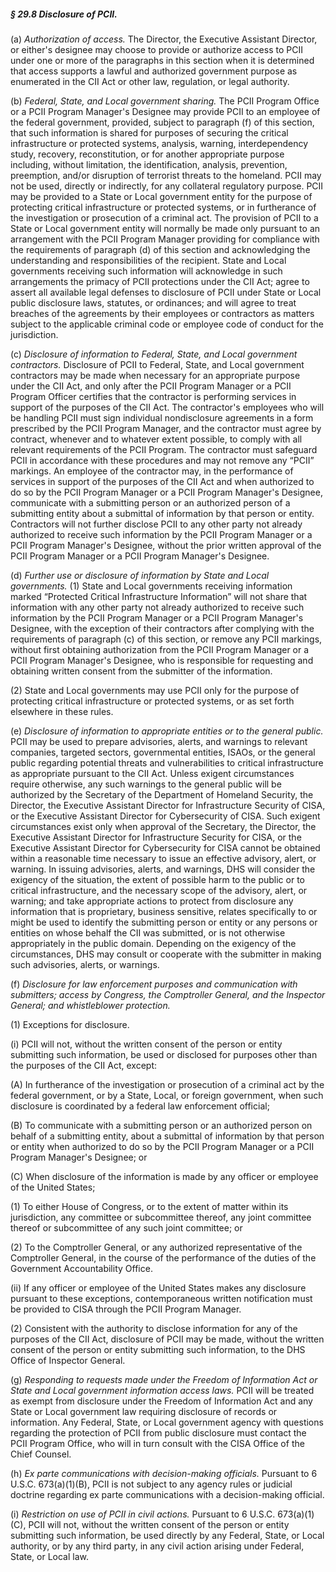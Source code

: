 ##### § 29.8 Disclosure of PCII. #####

(a) *Authorization of access.* The Director, the Executive Assistant Director, or either's designee may choose to provide or authorize access to PCII under one or more of the paragraphs in this section when it is determined that access supports a lawful and authorized government purpose as enumerated in the CII Act or other law, regulation, or legal authority.

(b) *Federal, State, and Local government sharing.* The PCII Program Office or a PCII Program Manager's Designee may provide PCII to an employee of the federal government, provided, subject to paragraph (f) of this section, that such information is shared for purposes of securing the critical infrastructure or protected systems, analysis, warning, interdependency study, recovery, reconstitution, or for another appropriate purpose including, without limitation, the identification, analysis, prevention, preemption, and/or disruption of terrorist threats to the homeland. PCII may not be used, directly or indirectly, for any collateral regulatory purpose. PCII may be provided to a State or Local government entity for the purpose of protecting critical infrastructure or protected systems, or in furtherance of the investigation or prosecution of a criminal act. The provision of PCII to a State or Local government entity will normally be made only pursuant to an arrangement with the PCII Program Manager providing for compliance with the requirements of paragraph (d) of this section and acknowledging the understanding and responsibilities of the recipient. State and Local governments receiving such information will acknowledge in such arrangements the primacy of PCII protections under the CII Act; agree to assert all available legal defenses to disclosure of PCII under State or Local public disclosure laws, statutes, or ordinances; and will agree to treat breaches of the agreements by their employees or contractors as matters subject to the applicable criminal code or employee code of conduct for the jurisdiction.

(c) *Disclosure of information to Federal, State, and Local government contractors.* Disclosure of PCII to Federal, State, and Local government contractors may be made when necessary for an appropriate purpose under the CII Act, and only after the PCII Program Manager or a PCII Program Officer certifies that the contractor is performing services in support of the purposes of the CII Act. The contractor's employees who will be handling PCII must sign individual nondisclosure agreements in a form prescribed by the PCII Program Manager, and the contractor must agree by contract, whenever and to whatever extent possible, to comply with all relevant requirements of the PCII Program. The contractor must safeguard PCII in accordance with these procedures and may not remove any “PCII” markings. An employee of the contractor may, in the performance of services in support of the purposes of the CII Act and when authorized to do so by the PCII Program Manager or a PCII Program Manager's Designee, communicate with a submitting person or an authorized person of a submitting entity about a submittal of information by that person or entity. Contractors will not further disclose PCII to any other party not already authorized to receive such information by the PCII Program Manager or a PCII Program Manager's Designee, without the prior written approval of the PCII Program Manager or a PCII Program Manager's Designee.

(d) *Further use or disclosure of information by State and Local governments.* (1) State and Local governments receiving information marked “Protected Critical Infrastructure Information” will not share that information with any other party not already authorized to receive such information by the PCII Program Manager or a PCII Program Manager's Designee, with the exception of their contractors after complying with the requirements of paragraph (c) of this section, or remove any PCII markings, without first obtaining authorization from the PCII Program Manager or a PCII Program Manager's Designee, who is responsible for requesting and obtaining written consent from the submitter of the information.

(2) State and Local governments may use PCII only for the purpose of protecting critical infrastructure or protected systems, or as set forth elsewhere in these rules.

(e) *Disclosure of information to appropriate entities or to the general public.* PCII may be used to prepare advisories, alerts, and warnings to relevant companies, targeted sectors, governmental entities, ISAOs, or the general public regarding potential threats and vulnerabilities to critical infrastructure as appropriate pursuant to the CII Act. Unless exigent circumstances require otherwise, any such warnings to the general public will be authorized by the Secretary of the Department of Homeland Security, the Director, the Executive Assistant Director for Infrastructure Security of CISA, or the Executive Assistant Director for Cybersecurity of CISA. Such exigent circumstances exist only when approval of the Secretary, the Director, the Executive Assistant Director for Infrastructure Security for CISA, or the Executive Assistant Director for Cybersecurity for CISA cannot be obtained within a reasonable time necessary to issue an effective advisory, alert, or warning. In issuing advisories, alerts, and warnings, DHS will consider the exigency of the situation, the extent of possible harm to the public or to critical infrastructure, and the necessary scope of the advisory, alert, or warning; and take appropriate actions to protect from disclosure any information that is proprietary, business sensitive, relates specifically to or might be used to identify the submitting person or entity or any persons or entities on whose behalf the CII was submitted, or is not otherwise appropriately in the public domain. Depending on the exigency of the circumstances, DHS may consult or cooperate with the submitter in making such advisories, alerts, or warnings.

(f) *Disclosure for law enforcement purposes and communication with submitters; access by Congress, the Comptroller General, and the Inspector General; and whistleblower protection.*

(1) Exceptions for disclosure.

(i) PCII will not, without the written consent of the person or entity submitting such information, be used or disclosed for purposes other than the purposes of the CII Act, except:

(A) In furtherance of the investigation or prosecution of a criminal act by the federal government, or by a State, Local, or foreign government, when such disclosure is coordinated by a federal law enforcement official;

(B) To communicate with a submitting person or an authorized person on behalf of a submitting entity, about a submittal of information by that person or entity when authorized to do so by the PCII Program Manager or a PCII Program Manager's Designee; or

(C) When disclosure of the information is made by any officer or employee of the United States;

(1) To either House of Congress, or to the extent of matter within its jurisdiction, any committee or subcommittee thereof, any joint committee thereof or subcommittee of any such joint committee; or

(2) To the Comptroller General, or any authorized representative of the Comptroller General, in the course of the performance of the duties of the Government Accountability Office.

(ii) If any officer or employee of the United States makes any disclosure pursuant to these exceptions, contemporaneous written notification must be provided to CISA through the PCII Program Manager.

(2) Consistent with the authority to disclose information for any of the purposes of the CII Act, disclosure of PCII may be made, without the written consent of the person or entity submitting such information, to the DHS Office of Inspector General.

(g) *Responding to requests made under the Freedom of Information Act or State and Local government information access laws.* PCII will be treated as exempt from disclosure under the Freedom of Information Act and any State or Local government law requiring disclosure of records or information. Any Federal, State, or Local government agency with questions regarding the protection of PCII from public disclosure must contact the PCII Program Office, who will in turn consult with the CISA Office of the Chief Counsel.

(h) *Ex parte communications with decision-making officials.* Pursuant to 6 U.S.C. 673(a)(1)(B), PCII is not subject to any agency rules or judicial doctrine regarding ex parte communications with a decision-making official.

(i) *Restriction on use of PCII in civil actions.* Pursuant to 6 U.S.C. 673(a)(1)(C), PCII will not, without the written consent of the person or entity submitting such information, be used directly by any Federal, State, or Local authority, or by any third party, in any civil action arising under Federal, State, or Local law.